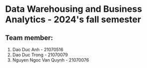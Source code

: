 # Data Warehousing and Business Analytics - 2024's fall semester

## Team member:
1. Dao Duc Anh - 21070516
2. Dao Duc Trong - 21070079
3. Nguyen Ngoc Van Quynh - 21070076
